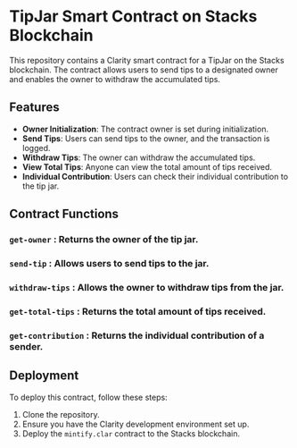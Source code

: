 # TipJar Smart Contract on Stacks Blockchain

This repository contains a Clarity smart contract for a TipJar on the Stacks blockchain. The contract allows users to send tips to a designated owner and enables the owner to withdraw the accumulated tips.

## Features

- **Owner Initialization**: The contract owner is set during initialization.
- **Send Tips**: Users can send tips to the owner, and the transaction is logged.
- **Withdraw Tips**: The owner can withdraw the accumulated tips.
- **View Total Tips**: Anyone can view the total amount of tips received.
- **Individual Contribution**: Users can check their individual contribution to the tip jar.

## Contract Functions

### `get-owner` : Returns the owner of the tip jar.

### `send-tip` : Allows users to send tips to the jar.

### `withdraw-tips` : Allows the owner to withdraw tips from the jar.

### `get-total-tips` : Returns the total amount of tips received.

### `get-contribution` : Returns the individual contribution of a sender.

## Deployment

To deploy this contract, follow these steps:

1. Clone the repository.
2. Ensure you have the Clarity development environment set up.
3. Deploy the `mintify.clar` contract to the Stacks blockchain.
